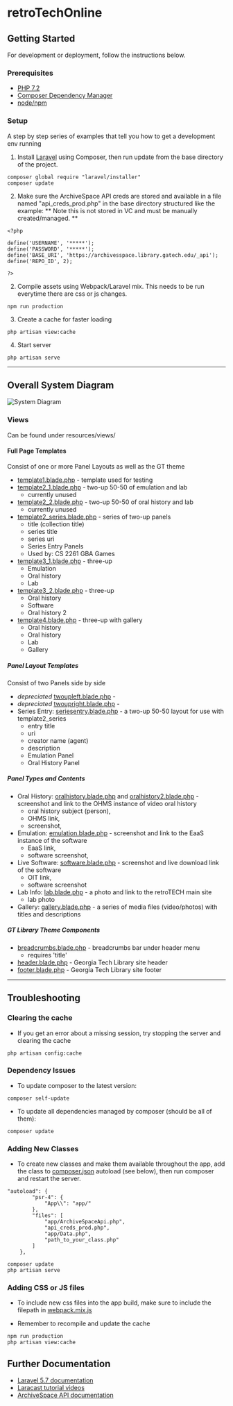 # retroTechOnline


## Getting Started

For development or deployment, follow the instructions below.


### Prerequisites

- [PHP 7.2](https://www.php.net/)
- [Composer Dependency Manager](https://getcomposer.org/)
- [node/npm](https://www.npmjs.com/)

### Setup

A step by step series of examples that tell you how to get a development env running

1. Install [Laravel](https://laravel.com/docs/5.7) using Composer, then run update from the base directory of the project.

```
composer global require "laravel/installer"
composer update
```


2. Make sure the ArchiveSpace API creds are stored and available in a file named "api_creds_prod.php" in the base directory structured like the example:
** Note this is not stored in VC and must be manually created/managed. **

```
<?php 

define('USERNAME', '*****');
define('PASSWORD', '*****');
define('BASE_URI', 'https://archivesspace.library.gatech.edu/_api');
define('REPO_ID', 2);

?>
```

2. Compile assets using Webpack/Laravel mix. This needs to be run everytime there are css or js changes.

```
npm run production
```

3. Create a cache for faster loading

```
php artisan view:cache
```

4. Start server

```
php artisan serve
```

***

## Overall System Diagram
![System Diagram](resources/assets/RetroTechOnlineSystemDiagram.png)

### Views

Can be found under resources/views/

#### Full Page Templates

Consist of one or more Panel Layouts as well as the GT theme

- [template1.blade.php](resources/views/template1.blade.php) - template used for testing
- [template2_1.blade.php](resources/views/template2_1.blade.php) - two-up 50-50 of emulation and lab
    - currently unused
- [template2_2.blade.php](resources/views/template2_2.blade.php) - two-up 50-50 of oral history and lab
    - currently unused
- [template2_series.blade.php](resources/views/template2_series.blade.php) - series of two-up panels
    - title (collection title)
    - series title
    - series uri
    - Series Entry Panels
    - Used by: CS 2261 GBA Games
- [template3_1.blade.php](resources/views/template3_1.blade.php) - three-up
    - Emulation
    - Oral history
    - Lab
- [template3_2.blade.php](resources/views/template3_2.blade.php) - three-up
    - Oral history
    - Software
    - Oral history 2
- [template4.blade.php](resources/views/template3_gallery.blade.php) - three-up with gallery
    - Oral history
    - Oral history
    - Lab
    - Gallery

##### Panel Layout Templates

Consist of two Panels side by side

- *depreciated* [twoupleft.blade.php](resources/views/twoupleft.blade.php) -
- *depreciated* [twoupright.blade.php](resources/views/twoupright.blade.php) -
- Series Entry: [seriesentry.blade.php](resources/views/seriesentry.blade.php) - a two-up 50-50 layout for use with template2_series
    - entry title
    - uri
    - creator name (agent)
    - description
    - Emulation Panel
    - Oral History Panel


##### Panel Types and Contents
- Oral History: [oralhistory.blade.php](resources/views/oralhistory.blade.php) and [oralhistory2.blade.php](resources/views/oralhistory2.blade.php) - screenshot and link to the OHMS instance of video oral history
    - oral history subject (person),
    - OHMS link,
    - screenshot,
- Emulation: [emulation.blade.php](resources/views/emulation.blade.php) - screenshot and link to the EaaS instance of the software
    - EaaS link,
    - software screenshot,
- Live Software: [software.blade.php](resources/views/software.blade.php) - screenshot and live download link of the software
    - OIT link,
    - software screenshot
- Lab Info: [lab.blade.php](resources/views/lab.blade.php) - a photo and link to the retroTECH main site
    - lab photo
- Gallery: [gallery.blade.php](resources/views/gallery.blade.php) - a series of media files (video/photos) with titles and descriptions


##### GT Library Theme Components

- [breadcrumbs.blade.php](resources/views/breadcrumbs.blade.php) - breadcrumbs bar under header menu
    - requires 'title'
- [header.blade.php](resources/views/header.blade.php) - Georgia Tech Library site header
- [footer.blade.php](resources/views/footer.blade.php) - Georgia Tech Library site footer


***
## Troubleshooting
### Clearing the cache
- If you get an error about a missing session, try stopping the server and clearing the cache

```
php artisan config:cache
```
### Dependency Issues
- To update composer to the latest version:

```
composer self-update
```
- To update all dependencies managed by composer (should be all of them):

```
composer update
```
### Adding New Classes
- To create new classes and make them available throughout the app, add the class to [composer.json](composer.json) autoload (see below), then run composer and restart the server.

```
"autoload": {
        "psr-4": {
            "App\\": "app/"
        },
        "files": [
            "app/ArchiveSpaceApi.php",
            "api_creds_prod.php",
            "app/Data.php",
            "path_to_your_class.php"
        ]
    },
```
```
composer update
php artisan serve

```
### Adding CSS or JS files
- To include new css files into the app build, make sure to include the filepath in [webpack.mix.js](webpack.mix.js)

- Remember to recompile and update the cache

```
npm run production
php artisan view:cache
```

## Further Documentation
- [Laravel 5.7 documentation](https://laravel.com/docs/5.7)
- [Laracast tutorial videos](https://laracasts.com/series/laravel-6-from-scratch)
- [ArchiveSpace API documentation](https://archivesspace.github.io/archivesspace/api/)